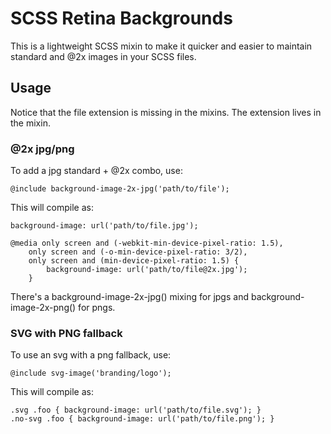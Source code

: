 # SCSS Retina Backgrounds

This is a lightweight SCSS mixin to make it quicker and easier to maintain standard and @2x images in your SCSS files.


## Usage

Notice that the file extension is missing in the mixins. The extension lives in the mixin.

### @2x jpg/png

To add a jpg standard + @2x combo, use:

```
@include background-image-2x-jpg('path/to/file');
```
	
This will compile as:

```
background-image: url('path/to/file.jpg');

@media only screen and (-webkit-min-device-pixel-ratio: 1.5), 
 	only screen and (-o-min-device-pixel-ratio: 3/2),
  	only screen and (min-device-pixel-ratio: 1.5) {
      	background-image: url('path/to/file@2x.jpg');
  	}
```

There's a background-image-2x-jpg() mixing for jpgs and background-image-2x-png() for pngs.

### SVG with PNG fallback

To use an svg with a png fallback, use:

```
@include svg-image('branding/logo');
```

This will compile as:
  
```
.svg .foo { background-image: url('path/to/file.svg'); }
.no-svg .foo { background-image: url('path/to/file.png'); }
```